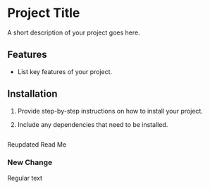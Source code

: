 # Project Title

A short description of your project goes here.

## Features

- List key features of your project.

## Installation

1. Provide step-by-step instructions on how to install your project.
2. Include any dependencies that need to be installed.

   ```bash
Reupdated Read Me
   
### New Change
Regular text
